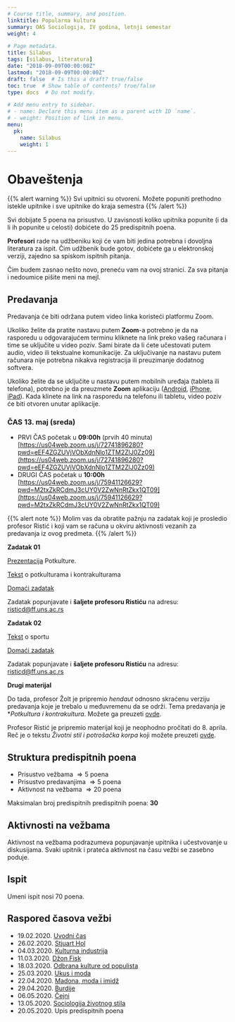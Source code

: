 ```yaml
---
# Course title, summary, and position.
linktitle: Popularna kultura
summary: OAS Sociologija, IV godina, letnji semestar
weight: 4

# Page metadata.
title: Silabus
tags: [silabus, literatura]
date: "2018-09-09T00:00:00Z"
lastmod: "2018-09-09T00:00:00Z"
draft: false  # Is this a draft? true/false
toc: true  # Show table of contents? true/false
type: docs  # Do not modify.

# Add menu entry to sidebar.
# - name: Declare this menu item as a parent with ID `name`.
# - weight: Position of link in menu.
menu:
  pk:
    name: Silabus
    weight: 1
---
```


# Obaveštenja

{{% alert warning %}}
Svi upitnici su otvoreni. Možete popuniti prethodno istekle upitnike i sve upitnike do kraja semestra
{{% /alert %}}

Svi dobijate 5 poena na prisustvo. U zavisnosti koliko upitnika popunite (i da li ih popunite u celosti) dobićete do 25 predispitnih poena.

**Profesori** rade na udžbeniku koji će vam biti jedina potrebna i dovoljna literatura za ispit. Čim udžbenik bude gotov, dobićete ga u elektronskoj verziji, zajedno sa spiskom ispitnih pitanja.

Čim budem zasnao nešto novo, preneću vam na ovoj stranici. Za sva pitanja i nedoumice pišite meni na mejl.

## Predavanja

Predavanja će biti održana putem video linka koristeći platformu Zoom.

Ukoliko želite da pratite nastavu putem **Zoom**-a potrebno je da na rasporedu u odgovarajućem terminu kliknete na link preko vašeg računara i time se uključite u video poziv. Sami birate da li ćete učestovati putem audio, video ili tekstualne komunikacije. Za uključivanje na nastavu putem računara nije potrebna nikakva registracija ili preuzimanje dodatnog softvera.

Ukoliko želite da se uključite u nastavu putem mobilnih uređaja (tableta ili telefona), potrebno je da preuzmete **Zoom** aplikaciju ([Android](https://play.google.com/store/apps/details?id=us.zoom.videomeetings), [iPhone, iPad](https://itunes.apple.com/us/app/id546505307)). Kada klinete na link na rasporedu na telefonu ili tabletu, video poziv će biti otvoren unutar aplikacije.



### ČAS 13. maj (sreda)

- PRVI ČAS početak u **09:00h** (prvih 40 minuta) [https://us04web.zoom.us/j/72741896280?pwd=eEF4ZGZUVjVObXdnNlo1ZTM2ZlJ0Zz09](https://us04web.zoom.us/j/72741896280?pwd=eEF4ZGZUVjVObXdnNlo1ZTM2ZlJ0Zz09)
- DRUGI ČAS početak u **10:00h** [https://us04web.zoom.us/j/75941126629?pwd=M2txZkRCdmJ3cUY0V2ZwNnRtZkx1QT09](https://us04web.zoom.us/j/75941126629?pwd=M2txZkRCdmJ3cUY0V2ZwNnRtZkx1QT09)

{{% alert note %}}
Molim vas da obratite pažnju na zadatak koji je prosledio profesor Ristić i koji vam se računa u okviru aktivnosti vezanih za predavanja iz ovog predmeta.
{{% /alert %}}

**Zadatak 01**

[Prezentacija](/files/pk.pptx) Potkulture.

[Tekst](/files/pk-kk2.pdf) o potkulturama i kontrakulturama

[Domaći zadatak](/files/zpk.docx)

Zadatak popunjavate i **šaljete profesoru Ristiću** na adresu: risticd@ff.uns.ac.rs

**Zadatak 02**

[Tekst](/files/sport.pdf) o sportu

[Domaći zadatak](/files/sport.doc)

Zadatak popunjavate i **šaljete profesoru Ristiću** na adresu: risticd@ff.uns.ac.rs

**Drugi materijal**


Do tada, profesor Žolt je pripremio *hendaut* odnosno skraćenu verziju predavanja koje je trebalo u međuvremenu da se održi. Tema predavanja je **Potkultura i kontrakultura*. Možete ga preuzeti [ovde](/files/pk-kk.pdf).

Profesor Ristić je pripremio materijal koji je neophodno pročitati do 8. aprila. Reč je o tekstu *Životni stil i potrošačka korpa* koji možete preuzeti [ovde](/files/pk-mf.pdf).

## Struktura predispitnih poena

- Prisustvo vežbama $\Rightarrow 5$ poena
- Prisustvo predavanjima $\Rightarrow 5$ poena
- Aktivnost na vežbama $\Rightarrow 20$ poena

Maksimalan broj predispitnih predispitnih poena: **30**

## Aktivnosti na vežbama

Aktivnost na vežbama podrazumeva popunjavanje upitnika i učestvovanje u diskusijama. Svaki upitnik i prateća aktivnost na času vežbi se zasebno poduje.

## Ispit

Umeni ispit nosi $70$ poena.


## Raspored časova vežbi

- 19.02.2020.  [Uvodni čas](pk-01.html)
- 26.02.2020. [Stjuart Hol](pk-02.html)
- 04.03.2020. [Kulturna industrija](pk-03.html)
- 11.03.2020. [Džon Fisk](pk-04.html)
- 18.03.2020. [Odbrana kulture od populista](pk-05.html)
- 25.03.2020. [Ukus i moda](pk-06.html)
- 22.04.2020. [Madona, moda i imidž](pk-07.html)
- 29.04.2020. [Burdije](pk-08.html)
- 06.05.2020. [Čejni](pk-09.html)
- 13.05.2020. [Sociologija životnog stila](pk-10.html)
- 20.05.2020. Upis predispitnih poena

